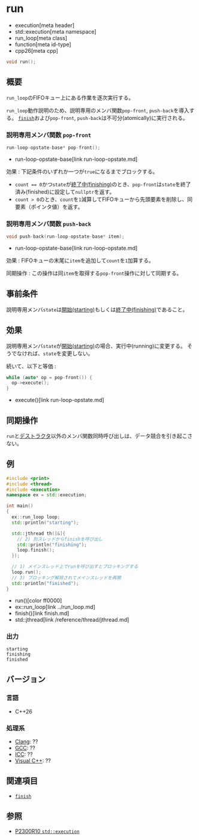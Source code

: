 # run
* execution[meta header]
* std::execution[meta namespace]
* run_loop[meta class]
* function[meta id-type]
* cpp26[meta cpp]

```cpp
void run();
```

## 概要
`run_loop`のFIFOキュー上にある作業を逐次実行する。

`run_loop`動作説明のため、説明専用のメンバ関数`pop-front`, `push-back`を導入する。
[`finish`](finish.md)および`pop-front`, `push-back`は不可分(atomically)に実行される。


### 説明専用メンバ関数 `pop-front`

```cpp
run-loop-opstate-base* pop-front();
```
* run-loop-opstate-base[link run-loop-opstate.md]

効果 : 下記条件のいずれか一つが`true`になるまでブロックする。

- `count == 0`かつ`state`が[終了中(finishing)](finish.md)のとき、`pop-front`は`state`を終了済み(finished)に設定して`nullptr`を返す。
- `count > 0`のとき、`count`を`1`減算してFIFOキューから先頭要素を削除し、同要素（ポインタ値）を返す。


### 説明専用メンバ関数 `push-back`

```cpp
void push-back(run-loop-opstate-base* item);
```
* run-loop-opstate-base[link run-loop-opstate.md]

効果 : FIFOキューの末尾に`item`を追加して`count`を`1`加算する。

同期操作 : この操作は同`item`を取得する`pop-front`操作に対して同期する。


## 事前条件
説明専用メンバ`state`は[開始(starting)](op_constructor.md)もしくは[終了中(finishing)](finish.md)であること。


## 効果
説明専用メンバ`state`が[開始(starting)](op_constructor.md)の場合、実行中(running)に変更する。
そうでなければ、`state`を変更しない。

続いて、以下と等価 :

```cpp
while (auto* op = pop-front()) {
  op->execute();
}
```
* execute()[link run-loop-opstate.md]


## 同期操作
`run`と[デストラクタ](op_destructor.md)以外のメンバ関数同時呼び出しは、データ競合を引き起こさない。


## 例
```cpp example
#include <print>
#include <thread>
#include <execution>
namespace ex = std::execution;

int main()
{
  ex::run_loop loop;
  std::println("starting");

  std::jthread th([&]{
    // 2) 別スレッドからfinishを呼び出し
    std::println("finishing");
    loop.finish();
  });

  // 1) メインスレッド上でrunを呼び出すとブロッキングする
  loop.run();
  // 3) ブロッキング解除されてメインスレッドを再開
  std::println("finished");
}
```
* run()[color ff0000]
* ex::run_loop[link ../run_loop.md]
* finish()[link finish.md]
* std::jthread[link /reference/thread/jthread.md]

### 出力
```
starting
finishing
finished
```

## バージョン
### 言語
- C++26


### 処理系
- [Clang](/implementation.md#clang): ??
- [GCC](/implementation.md#gcc): ??
- [ICC](/implementation.md#icc): ??
- [Visual C++](/implementation.md#visual_cpp): ??


## 関連項目
- [`finish`](finish.md)


## 参照
- [P2300R10 `std::execution`](https://www.open-std.org/jtc1/sc22/wg21/docs/papers/2024/p2300r10.html)
